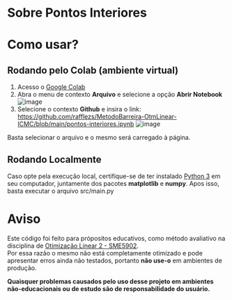 # Sobre Pontos Interiores

# Como usar?
## Rodando pelo Colab (ambiente virtual)

1. Acesso o [Google Colab](https://colab.new/)
2. Abra o menu de contexto **Arquivo** e selecione a opção **Abrir Notebook**
![image](https://github.com/user-attachments/assets/613baa3f-b12c-42cd-bb8d-e53fc7fdb931)
4. Selecione o contexto **Github** e insira o link: https://github.com/rafflezs/MetodoBarreira-OtmLinear-ICMC/blob/main/pontos-interiores.ipynb
![image](https://github.com/user-attachments/assets/7680d78f-0421-48c3-8f9c-363b8b9fe4bc)

Basta selecionar o arquivo e o mesmo será carregado à página.

## Rodando Localmente

Caso opte pela execução local, certifique-se de ter instalado [Python 3](https://www.python.org/downloads/) em seu computador, juntamente dos pacotes **matplotlib** e **numpy**.
Apos isso, basta executar o arquivo src/main.py

# Aviso
Este código foi feito para própositos educativos, como método avaliativo na disciplina de [Otimização Linear 2 - SME5902](https://www.icmc.usp.br/pos-graduacao/disciplinas?programa=55134&disciplina=SME5902).  
Por essa razão o mesmo não está completamente otimizado e pode apresentar erros ainda não testados, portanto **não use-o** em ambientes de produção.  

**Quaisquer problemas causados pelo uso desse projeto em ambientes não-educacionais ou de estudo são de responsabilidade do usuário.**
